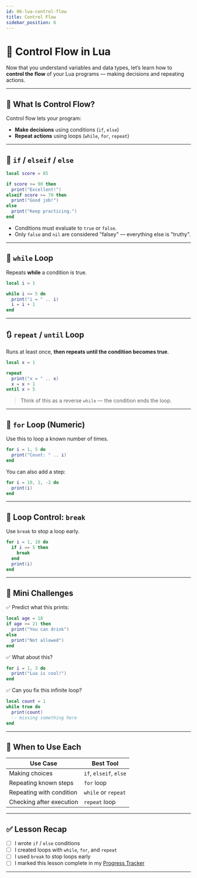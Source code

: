 ```yaml
---
id: 06-lua-control-flow
title: Control Flow
sidebar_position: 6
---
```


# 🔀 Control Flow in Lua

Now that you understand variables and data types, let’s learn how to **control the flow** of your Lua programs — making decisions and repeating actions.

---

## 🧠 What Is Control Flow?

Control flow lets your program:

- **Make decisions** using conditions (`if`, `else`)
- **Repeat actions** using loops (`while`, `for`, `repeat`)

---

## 🧪 `if` / `elseif` / `else`

```lua
local score = 85

if score >= 90 then
  print("Excellent!")
elseif score >= 70 then
  print("Good job!")
else
  print("Keep practicing.")
end
````

* Conditions must evaluate to `true` or `false`.
* Only `false` and `nil` are considered "falsey" — everything else is "truthy".

---

## 🔁 `while` Loop

Repeats **while** a condition is true.

```lua
local i = 1

while i <= 5 do
  print("i = " .. i)
  i = i + 1
end
```

---

## 🔃 `repeat` / `until` Loop

Runs at least once, **then repeats until the condition becomes true**.

```lua
local x = 1

repeat
  print("x = " .. x)
  x = x + 1
until x > 5
```

> Think of this as a reverse `while` — the condition ends the loop.

---

## 🔁 `for` Loop (Numeric)

Use this to loop a known number of times.

```lua
for i = 1, 5 do
  print("Count: " .. i)
end
```

You can also add a step:

```lua
for i = 10, 1, -2 do
  print(i)
end
```

---

## 🧰 Loop Control: `break`

Use `break` to stop a loop early.

```lua
for i = 1, 10 do
  if i == 5 then
    break
  end
  print(i)
end
```

---

## 🧪 Mini Challenges

✅ Predict what this prints:

```lua
local age = 18
if age >= 21 then
  print("You can drink")
else
  print("Not allowed")
end
```

✅ What about this?

```lua
for i = 1, 3 do
  print("Lua is cool!")
end
```

✅ Can you fix this infinite loop?

```lua
local count = 1
while true do
  print(count)
  -- missing something here
end
```

---

## 🧠 When to Use Each

| Use Case                 | Best Tool              |
| ------------------------ | ---------------------- |
| Making choices           | `if`, `elseif`, `else` |
| Repeating known steps    | `for` loop             |
| Repeating with condition | `while` or `repeat`    |
| Checking after execution | `repeat` loop          |

---

## ✅ Lesson Recap

* [ ] I wrote `if` / `else` conditions
* [ ] I created loops with `while`, `for`, and `repeat`
* [ ] I used `break` to stop loops early
* [ ] I marked this lesson complete in my [Progress Tracker](./02-beginner-checklist.md)

---
